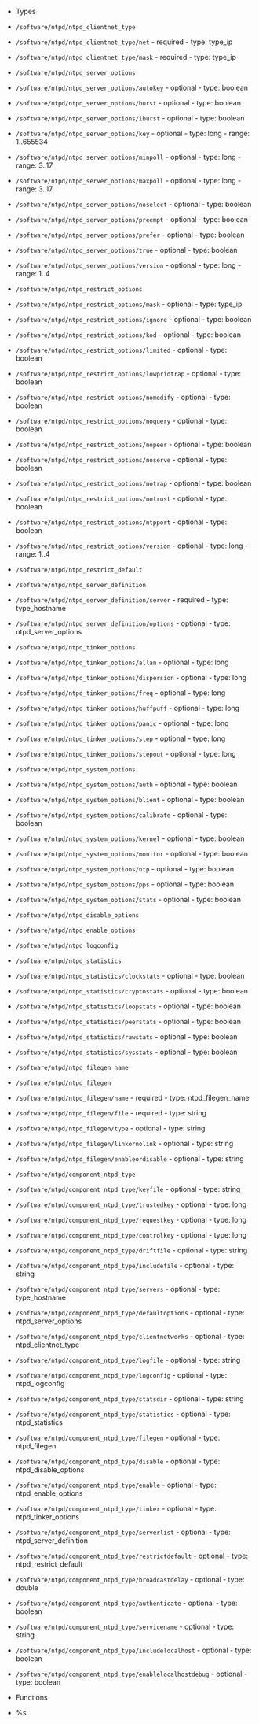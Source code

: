  - Types
  - `/software/ntpd/ntpd_clientnet_type`
   - `/software/ntpd/ntpd_clientnet_type/net`
    - required
    - type: type_ip
   - `/software/ntpd/ntpd_clientnet_type/mask`
    - required
    - type: type_ip
  - `/software/ntpd/ntpd_server_options`
   - `/software/ntpd/ntpd_server_options/autokey`
    - optional
    - type: boolean
   - `/software/ntpd/ntpd_server_options/burst`
    - optional
    - type: boolean
   - `/software/ntpd/ntpd_server_options/iburst`
    - optional
    - type: boolean
   - `/software/ntpd/ntpd_server_options/key`
    - optional
    - type: long
    - range: 1..655534
   - `/software/ntpd/ntpd_server_options/minpoll`
    - optional
    - type: long
    - range: 3..17
   - `/software/ntpd/ntpd_server_options/maxpoll`
    - optional
    - type: long
    - range: 3..17
   - `/software/ntpd/ntpd_server_options/noselect`
    - optional
    - type: boolean
   - `/software/ntpd/ntpd_server_options/preempt`
    - optional
    - type: boolean
   - `/software/ntpd/ntpd_server_options/prefer`
    - optional
    - type: boolean
   - `/software/ntpd/ntpd_server_options/true`
    - optional
    - type: boolean
   - `/software/ntpd/ntpd_server_options/version`
    - optional
    - type: long
    - range: 1..4
  - `/software/ntpd/ntpd_restrict_options`
   - `/software/ntpd/ntpd_restrict_options/mask`
    - optional
    - type: type_ip
   - `/software/ntpd/ntpd_restrict_options/ignore`
    - optional
    - type: boolean
   - `/software/ntpd/ntpd_restrict_options/kod`
    - optional
    - type: boolean
   - `/software/ntpd/ntpd_restrict_options/limited`
    - optional
    - type: boolean
   - `/software/ntpd/ntpd_restrict_options/lowpriotrap`
    - optional
    - type: boolean
   - `/software/ntpd/ntpd_restrict_options/nomodify`
    - optional
    - type: boolean
   - `/software/ntpd/ntpd_restrict_options/noquery`
    - optional
    - type: boolean
   - `/software/ntpd/ntpd_restrict_options/nopeer`
    - optional
    - type: boolean
   - `/software/ntpd/ntpd_restrict_options/noserve`
    - optional
    - type: boolean
   - `/software/ntpd/ntpd_restrict_options/notrap`
    - optional
    - type: boolean
   - `/software/ntpd/ntpd_restrict_options/notrust`
    - optional
    - type: boolean
   - `/software/ntpd/ntpd_restrict_options/ntpport`
    - optional
    - type: boolean
   - `/software/ntpd/ntpd_restrict_options/version`
    - optional
    - type: long
    - range: 1..4
  - `/software/ntpd/ntpd_restrict_default`
  - `/software/ntpd/ntpd_server_definition`
   - `/software/ntpd/ntpd_server_definition/server`
    - required
    - type: type_hostname
   - `/software/ntpd/ntpd_server_definition/options`
    - optional
    - type: ntpd_server_options
  - `/software/ntpd/ntpd_tinker_options`
   - `/software/ntpd/ntpd_tinker_options/allan`
    - optional
    - type: long
   - `/software/ntpd/ntpd_tinker_options/dispersion`
    - optional
    - type: long
   - `/software/ntpd/ntpd_tinker_options/freq`
    - optional
    - type: long
   - `/software/ntpd/ntpd_tinker_options/huffpuff`
    - optional
    - type: long
   - `/software/ntpd/ntpd_tinker_options/panic`
    - optional
    - type: long
   - `/software/ntpd/ntpd_tinker_options/step`
    - optional
    - type: long
   - `/software/ntpd/ntpd_tinker_options/stepout`
    - optional
    - type: long
  - `/software/ntpd/ntpd_system_options`
   - `/software/ntpd/ntpd_system_options/auth`
    - optional
    - type: boolean
   - `/software/ntpd/ntpd_system_options/blient`
    - optional
    - type: boolean
   - `/software/ntpd/ntpd_system_options/calibrate`
    - optional
    - type: boolean
   - `/software/ntpd/ntpd_system_options/kernel`
    - optional
    - type: boolean
   - `/software/ntpd/ntpd_system_options/monitor`
    - optional
    - type: boolean
   - `/software/ntpd/ntpd_system_options/ntp`
    - optional
    - type: boolean
   - `/software/ntpd/ntpd_system_options/pps`
    - optional
    - type: boolean
   - `/software/ntpd/ntpd_system_options/stats`
    - optional
    - type: boolean
  - `/software/ntpd/ntpd_disable_options`
  - `/software/ntpd/ntpd_enable_options`
  - `/software/ntpd/ntpd_logconfig`
  - `/software/ntpd/ntpd_statistics`
   - `/software/ntpd/ntpd_statistics/clockstats`
    - optional
    - type: boolean
   - `/software/ntpd/ntpd_statistics/cryptostats`
    - optional
    - type: boolean
   - `/software/ntpd/ntpd_statistics/loopstats`
    - optional
    - type: boolean
   - `/software/ntpd/ntpd_statistics/peerstats`
    - optional
    - type: boolean
   - `/software/ntpd/ntpd_statistics/rawstats`
    - optional
    - type: boolean
   - `/software/ntpd/ntpd_statistics/sysstats`
    - optional
    - type: boolean
  - `/software/ntpd/ntpd_filegen_name`
  - `/software/ntpd/ntpd_filegen`
   - `/software/ntpd/ntpd_filegen/name`
    - required
    - type: ntpd_filegen_name
   - `/software/ntpd/ntpd_filegen/file`
    - required
    - type: string
   - `/software/ntpd/ntpd_filegen/type`
    - optional
    - type: string
   - `/software/ntpd/ntpd_filegen/linkornolink`
    - optional
    - type: string
   - `/software/ntpd/ntpd_filegen/enableordisable`
    - optional
    - type: string
  - `/software/ntpd/component_ntpd_type`
   - `/software/ntpd/component_ntpd_type/keyfile`
    - optional
    - type: string
   - `/software/ntpd/component_ntpd_type/trustedkey`
    - optional
    - type: long
   - `/software/ntpd/component_ntpd_type/requestkey`
    - optional
    - type: long
   - `/software/ntpd/component_ntpd_type/controlkey`
    - optional
    - type: long
   - `/software/ntpd/component_ntpd_type/driftfile`
    - optional
    - type: string
   - `/software/ntpd/component_ntpd_type/includefile`
    - optional
    - type: string
   - `/software/ntpd/component_ntpd_type/servers`
    - optional
    - type: type_hostname
   - `/software/ntpd/component_ntpd_type/defaultoptions`
    - optional
    - type: ntpd_server_options
   - `/software/ntpd/component_ntpd_type/clientnetworks`
    - optional
    - type: ntpd_clientnet_type
   - `/software/ntpd/component_ntpd_type/logfile`
    - optional
    - type: string
   - `/software/ntpd/component_ntpd_type/logconfig`
    - optional
    - type: ntpd_logconfig
   - `/software/ntpd/component_ntpd_type/statsdir`
    - optional
    - type: string
   - `/software/ntpd/component_ntpd_type/statistics`
    - optional
    - type: ntpd_statistics
   - `/software/ntpd/component_ntpd_type/filegen`
    - optional
    - type: ntpd_filegen
   - `/software/ntpd/component_ntpd_type/disable`
    - optional
    - type: ntpd_disable_options
   - `/software/ntpd/component_ntpd_type/enable`
    - optional
    - type: ntpd_enable_options
   - `/software/ntpd/component_ntpd_type/tinker`
    - optional
    - type: ntpd_tinker_options
   - `/software/ntpd/component_ntpd_type/serverlist`
    - optional
    - type: ntpd_server_definition
   - `/software/ntpd/component_ntpd_type/restrictdefault`
    - optional
    - type: ntpd_restrict_default
   - `/software/ntpd/component_ntpd_type/broadcastdelay`
    - optional
    - type: double
   - `/software/ntpd/component_ntpd_type/authenticate`
    - optional
    - type: boolean
   - `/software/ntpd/component_ntpd_type/servicename`
    - optional
    - type: string
   - `/software/ntpd/component_ntpd_type/includelocalhost`
    - optional
    - type: boolean
   - `/software/ntpd/component_ntpd_type/enablelocalhostdebug`
    - optional
    - type: boolean

 - Functions
  - %s
